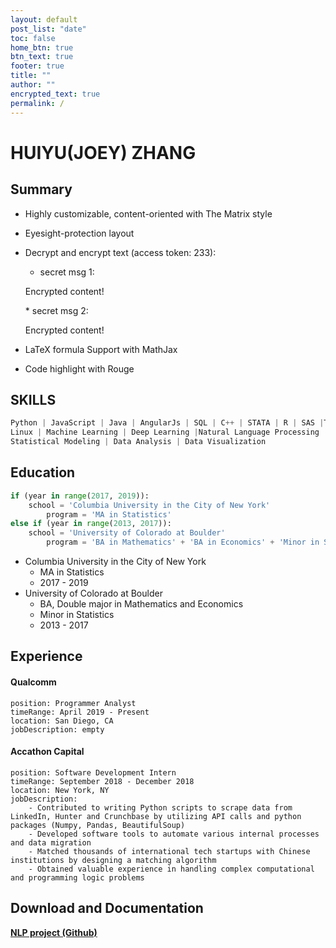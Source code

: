 ```yaml
---
layout: default
post_list: "date"
toc: false
home_btn: true
btn_text: true
footer: true
title: ""
author: ""
encrypted_text: true
permalink: /
---
```


# HUIYU(JOEY) ZHANG

##  Summary
* Highly customizable, content-oriented with The Matrix style
* Eyesight-protection layout
* Decrypt and encrypt text (access token: 233): 
  * secret msg 1: 
  <p class="encrypted" id="/MZAf/PKx9jpw8/Jnp7XQQFki2ibGnArZP46W+keVThXquhWwFROEFnbY8eC57Tw==">Encrypted content!</p>
  * secret msg 2: 
  <p class="encrypted" id="G7D+0370pNmixIP1j7teCg1jtm9XCdOWYFH61lcM0LYWlT0hB3rS9raIs=">Encrypted content!</p>
* LaTeX formula Support with MathJax

* Code highlight with Rouge

## SKILLS
```python
Python | JavaScript | Java | AngularJs | SQL | C++ | STATA | R | SAS |Tableau |
Linux | Machine Learning | Deep Learning |Natural Language Processing |
Statistical Modeling | Data Analysis | Data Visualization
```
## Education
```python
if (year in range(2017, 2019)):
	school = 'Columbia University in the City of New York'
    	program = 'MA in Statistics'
else if (year in range(2013, 2017)):
	school = 'University of Colorado at Boulder'
    	program = 'BA in Mathematics' + 'BA in Economics' + 'Minor in Statistics'
```
* Columbia University in the City of New York
	* MA in Statistics
	* 2017 - 2019
* University of Colorado at Boulder
	* BA, Double major in Mathematics and Economics
	* Minor in Statistics
	* 2013 - 2017

## Experience
#### Qualcomm 
    position: Programmer Analyst 
    timeRange: April 2019 - Present
    location: San Diego, CA
    jobDescription: empty
#### Accathon Capital
	position: Software Development Intern
    timeRange: September 2018 - December 2018
    location: New York, NY
    jobDescription: 
    	- Contributed to writing Python scripts to scrape data from LinkedIn, Hunter and Crunchbase by utilizing API calls and python packages (Numpy, Pandas, BeautifulSoup)
		- Developed software tools to automate various internal processes and data migration
		- Matched thousands of international tech startups with Chinese institutions by designing a matching algorithm
		- Obtained valuable experience in handling complex computational and programming logic problems

## Download and Documentation

[**NLP project (Github)**](https://github.com/Jooooooooooey/NLP-Classification)

